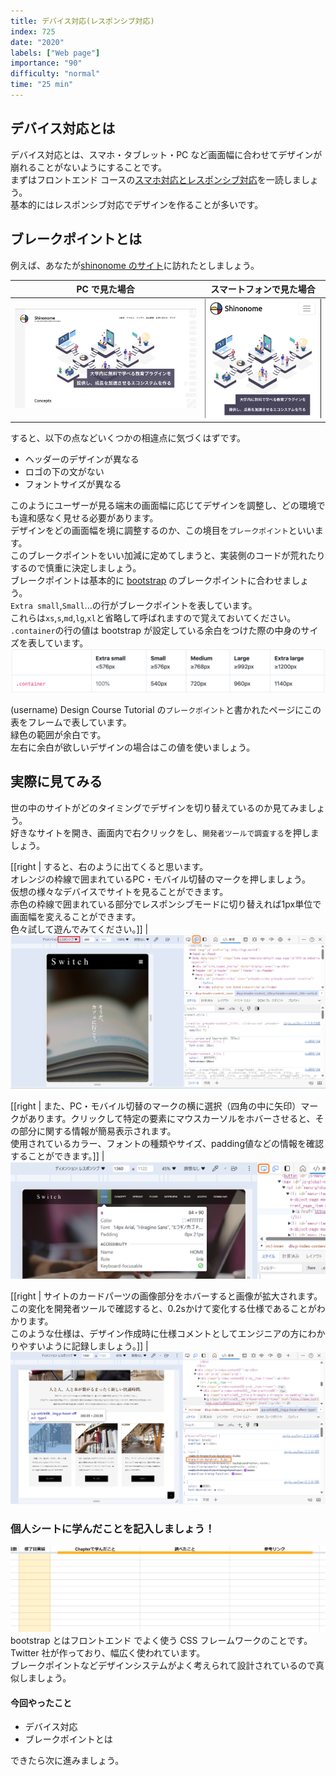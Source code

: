 ```yaml
---
title: デバイス対応(レスポンシブ対応)
index: 725
date: "2020"
labels: ["Web page"]
importance: "90"
difficulty: "normal"
time: "25 min"
---
```


## デバイス対応とは

デバイス対応とは、スマホ・タブレット・PC など画面幅に合わせてデザインが崩れることがないようにすることです。  
まずはフロントエンド コースの[スマホ対応とレスポンシブ対応](https://basic-frontend.4nonome.com/bootstrapGit/350/)を一読しましょう。  
基本的にはレスポンシブ対応でデザインを作ることが多いです。

## ブレークポイントとは

例えば、あなたが[shinonome のサイト](https://shinonome.io/)に訪れたとしましょう。

| PC で見た場合       | スマートフォンで見た場合     |
| ------------------- | ---------------------------- |
| ![pc](./img/pc.png) | ![mobile](./img/mobile2.png) |

すると、以下の点などいくつかの相違点に気づくはずです。

- ヘッダーのデザインが異なる
- ロゴの下の文がない
- フォントサイズが異なる

このようにユーザーが見る端末の画面幅に応じてデザインを調整し、どの環境でも違和感なく見せる必要があります。  
デザインをどの画面幅を境に調整するのか、この境目を`ブレークポイント`といいます。  
このブレークポイントをいい加減に定めてしまうと、実装側のコードが荒れたりするので慎重に決定しましょう。  
ブレークポイントは基本的に [bootstrap](https://getbootstrap.jp/) のブレークポイントに合わせましょう。  
`Extra small`,`Small`...の行がブレークポイントを表しています。  
これらは`xs`,`s`,`md`,`lg`,`xl`と省略して呼ばれますので覚えておいてください。  
`.container`の行の値は bootstrap が設定している余白をつけた際の中身のサイズを表しています。
![break point](./img/break-point2.png)

(username) Design Course Tutorial の`ブレークポイント`と書かれたページにこの表をフレームで表しています。  
緑色の範囲が余白です。  
左右に余白が欲しいデザインの場合はこの値を使いましょう。

## 実際に見てみる

世の中のサイトがどのタイミングでデザインを切り替えているのか見てみましょう。  
好きなサイトを開き、画面内で右クリックをし、`開発者ツールで調査する`を押しましょう。

[[right | すると、右のように出てくると思います。<br/>オレンジの枠線で囲まれているPC・モバイル切替のマークを押しましょう。<br/>仮想の様々なデバイスでサイトを見ることができます。</br>赤色の枠線で囲まれている部分でレスポンシブモードに切り替えれば1px単位で画面幅を変えることができます。</br>色々試して遊んでみてください。]]
| ![devtools](./img/devtools.png)

[[right | また、PC・モバイル切替のマークの横に選択（四角の中に矢印）マークがあります。クリックして特定の要素にマウスカーソルをホバーさせると、その部分に関する情報が簡易表示されます。</br>使用されているカラー、フォントの種類やサイズ、padding値などの情報を確認することができます。]]
| ![cursor](./img/cursor.png)

[[right | サイトのカードパーツの画像部分をホバーすると画像が拡大されます。この変化を開発者ツールで確認すると、0.2sかけて変化する仕様であることがわかります。</br>このような仕様は、デザイン作成時に仕様コメントとしてエンジニアの方にわかりやすいように記録しましょう。]]
| ![transition](./img/transition.png)

### 個人シートに学んだことを記入しましょう！

![sheet](../../assets/sheet.png)
bootstrap とはフロントエンド でよく使う CSS フレームワークのことです。  
Twitter 社が作っており、幅広く使われています。  
ブレークポイントなどデザインシステムがよく考えられて設計されているので真似しましょう。

#### 今回やったこと

- デバイス対応
- ブレークポイントとは

できたら次に進みましょう。

